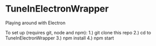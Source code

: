 # TuneInElectronWrapper
Playing around with Electron


To set up (requires git, node and npm):
1.) git clone this repo
2.) cd to TuneInElectronWrapper
3.) npm install 
4.) npm start

